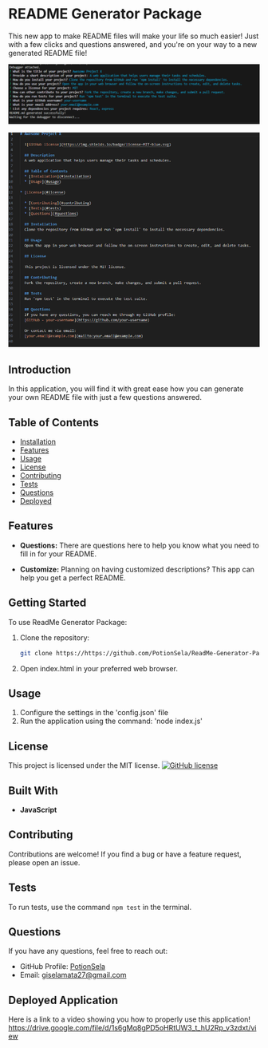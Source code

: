 # README Generator Package
This new app to make README files will make your life so much easier! Just with a few clicks and questions answered, and you're on your way to a new generated README file!

![How to create a Professional README](./Develop/images/README-file-gen.png)

![Example README](./Develop/images/README-file-gen2.png)


## Introduction

In this application, you will find it with great ease how you can generate your own README file with just a few questions answered.

## Table of Contents
- [Installation](#installation)
- [Features](#features)
- [Usage](#usage)
- [License](#license)
- [Contributing](#contributing)
- [Tests](#tests)
- [Questions](#questions)
- [Deployed](#deployed)


## Features

- **Questions:** There are questions here to help you know what you need to fill in for your README.

- **Customize:** Planning on having customized descriptions? This app can help you get a perfect README.


## Getting Started

To use ReadMe Generator Package:

1. Clone the repository:
   ```bash
   git clone https://https://github.com/PotionSela/ReadMe-Generator-Package

2. Open index.html in your preferred web browser.


## Usage

1. Configure the settings in the 'config.json' file
2. Run the application using the command: 'node index.js'


## License
This project is licensed under the MIT license. [![GitHub license](https://img.shields.io/badge/license-MIT-blue.svg)](https://opensource.org/licenses/MIT)


## Built With
- **JavaScript**


## Contributing
Contributions are welcome! If you find a bug or have a feature request, please open an issue.

## Tests
To run tests, use the command `npm test` in the terminal.

## Questions
If you have any questions, feel free to reach out:
- GitHub Profile: [PotionSela](https://github.com/PotionSela)
- Email: giselamata27@gmail.com

## Deployed Application
Here is a link to a video showing you how to properly use this application!
https://drive.google.com/file/d/1s6gMq8gPD5oHRtUW3_t_hU2Rp_v3zdxt/view
